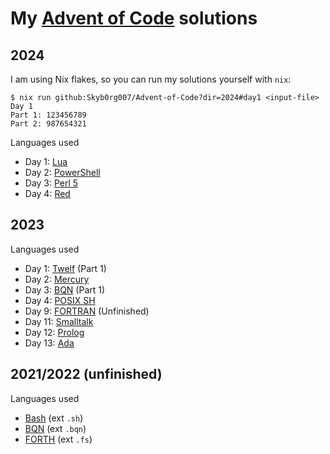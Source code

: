 
# My [Advent of Code](https://adventofcode.com) solutions

## 2024

I am using Nix flakes, so you can run my solutions yourself with `nix`:

```shell
$ nix run github:Skyb0rg007/Advent-of-Code?dir=2024#day1 <input-file>
Day 1
Part 1: 123456789
Part 2: 987654321
```

Languages used

- Day 1: [Lua](https://lua.org)
- Day 2: [PowerShell](https://microsoft.com/powershell)
- Day 3: [Perl 5](https://perl.org)
- Day 4: [Red](https://red-lang.org)
<!-- - Day ?: [AWK](https://en.wikipedia.org/wiki/AWK) -->
<!-- - Day ?: [TCL](https://tcl.tk) -->
<!-- - Day ?: [Standard ML](https://smlfamily.github.io) -->
<!-- - Day ?: [Bash](https://www.gnu.org/software/bash/) -->
<!-- - Day ?: [Io](https://iolanguage.org) -->
<!-- - Day ?: [Raku](https://raku.org) -->
<!-- - Day ?: [Node](https://nodejs.org) -->
<!-- - Day ?: [Python](https://python.org) -->
<!-- - Day ?: [Ruby](https://ruby-lang.org) -->
<!-- - Day ?: [FORTH](https://forth-standard.org) -->
<!-- - Day ?: [bc](https://www.gnu.org/software/bc/manual/html_mono/bc.html) -->
<!-- - Day ?: [Scheme (R7RS)](https://r7rs.org/) -->
<!-- - Day ?: [C (C99)](https://www.open-std.org/jtc1/sc22/wg14/) -->
<!-- - Day ?: [C++ (C++23)](https://isocpp.org) -->
<!-- - Day ?: [jq](https://jqlang.github.io/jq/) -->
<!-- - Day ?: [Clojure](https://clojure.org) -->
<!-- - Day ?: [Haskell](https://haskell.org) -->
<!-- - Day ?: [OCaml](https://ocaml.org) -->

## 2023

Languages used

- Day 1: [Twelf](http://twelf.org) (Part 1)
- Day 2: [Mercury](https://mercurylang.org)
- Day 3: [BQN](https://mlochbaum.github.io/BQN) (Part 1)
- Day 4: [POSIX SH](https://pubs.opengroup.org/onlinepubs/9699919799/)
- Day 9: [FORTRAN](https://fortran-lang.org) (Unfinished)
- Day 11: [Smalltalk](https://www.gnu.org/software/smalltalk/)
- Day 12: [Prolog](https://www.swi-prolog.org)
- Day 13: [Ada](https://www.gnu.org/software/gnat/)

## 2021/2022 (unfinished)

Languages used

- [Bash](https://www.gnu.org/software/bash/) (ext `.sh`)
- [BQN](https://mlochbaum.github.io/BQN) (ext `.bqn`)
- [FORTH](https://gforth.org) (ext `.fs`)
